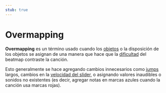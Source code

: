 ```yaml
---
stub: true
---
```


# Overmapping

**Overmapping** es un término usado cuando los [objetos](/wiki/Gameplay/Hit_object) o la disposición de los objetos se asignan de una manera que hace que la [dificultad](/wiki/Beatmap/Difficulty) del beatmap contraste la canción.

Esto generalmente se hace agregando cambios innecesarios como [jumps](/wiki/Beatmap/Pattern/osu!/Jump) largos, cambios en la [velocidad del slider](/wiki/Gameplay/Hit_object/Slider/Slider_velocity), o asignando valores inaudibles o sonidos no existentes (es decir, agregar notas en marcas azules cuando la canción usa marcas rojas).
